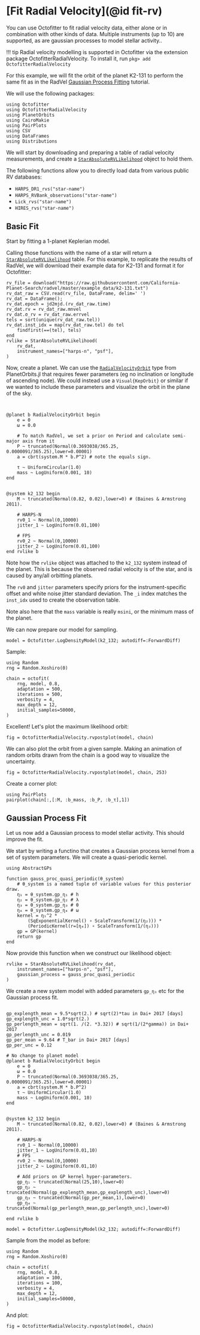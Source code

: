 # [Fit Radial Velocity](@id fit-rv)

You can use Octofitter to fit radial velocity data, either alone or in combination with other kinds of data.
Multiple instruments (up to 10) are supported, as are gaussian processes to model stellar activity..

!!! tip
    Radial velocity modelling is supported in Octofitter via the extension package OctofitterRadialVelocity. To install it, run 
    `pkg> add OctofitterRadialVelocity`

For this example, we will fit the orbit of the planet K2-131 to perform the same fit as in the RadVel [Gaussian Process Fitting](https://radvel.readthedocs.io/en/latest/tutorials/GaussianProcess-tutorial.html) tutorial.


We will use the following packages:
```@example 1
using Octofitter
using OctofitterRadialVelocity
using PlanetOrbits
using CairoMakie
using PairPlots
using CSV
using DataFrames
using Distributions
```

We will start by downloading and preparing a table of radial velocity measurements, and create a [`StarAbsoluteRVLikelihood`](@ref) object to hold them.


The following functions allow you to directly load data from various public RV databases:
* `HARPS_DR1_rvs("star-name")`
* `HARPS_RVBank_observations("star-name")`
* `Lick_rvs("star-name")`
* `HIRES_rvs("star-name")`

## Basic Fit
Start by fitting a 1-planet Keplerian model.

Calling those functions with the name of a star will return a [`StarAbsoluteRVLikelihood`](@ref) table.
For this example, to replicate the results of RadVel, we will download their example data for K2-131 
and format it for Octofitter:
```@example 1
rv_file = download("https://raw.githubusercontent.com/California-Planet-Search/radvel/master/example_data/k2-131.txt")
rv_dat_raw = CSV.read(rv_file, DataFrame, delim=' ')
rv_dat = DataFrame();
rv_dat.epoch = jd2mjd.(rv_dat_raw.time)
rv_dat.rv = rv_dat_raw.mnvel
rv_dat.σ_rv = rv_dat_raw.errvel
tels = sort(unique(rv_dat_raw.tel))
rv_dat.inst_idx = map(rv_dat_raw.tel) do tel
    findfirst(==(tel), tels)
end
rvlike = StarAbsoluteRVLikelihood(
    rv_dat,
    instrument_names=["harps-n", "psf"],
)
```


Now, create a planet. We can use the [`RadialVelocityOrbit`](https://sefffal.github.io/PlanetOrbits.jl/dev/api/#Required-Parameters) type from PlanetOrbits.jl that requires fewer parameters (eg no inclination or longitude of ascending node). We could instead use a `Visual{KepOrbit}` or similar
if we wanted to include these parameters and visualize the orbit in the plane of the sky.


```@example 1


@planet b RadialVelocityOrbit begin
    e = 0
    ω = 0.0

    # To match RadVel, we set a prior on Period and calculate semi-major axis from it
    P ~ truncated(Normal(0.3693038/365.25, 0.0000091/365.25),lower=0.00001)
    a = cbrt(system.M * b.P^2) # note the equals sign. 

    τ ~ UniformCircular(1.0)
    mass ~ LogUniform(0.001, 10)
end


@system k2_132 begin
    M ~ truncated(Normal(0.82, 0.02),lower=0) # (Baines & Armstrong 2011).

    # HARPS-N
    rv0_1 ~ Normal(0,10000)
    jitter_1 ~ LogUniform(0.01,100)

    # FPS
    rv0_2 ~ Normal(0,10000)
    jitter_2 ~ LogUniform(0.01,100)
end rvlike b

```

Note how the `rvlike` object was attached to the `k2_132` system instead of the planet. This is because
the observed radial velocity is of the star, and is caused by any/all orbitting planets.

The `rv0` and `jitter` parameters specify priors for the instrument-specific offset and white noise jitter standard deviation. The `_i` index matches the `inst_idx` used to create the observation table.

Note also here that the `mass` variable is really `msini`, or the minimum mass of the planet.

We can now prepare our model for sampling.
```@example 1
model = Octofitter.LogDensityModel(k2_132; autodiff=:ForwardDiff)
```

Sample:
```@example 1
using Random
rng = Random.Xoshiro(0)

chain = octofit(
    rng, model, 0.8,
    adaptation = 500,
    iterations = 500,
    verbosity = 4,
    max_depth = 12,
    initial_samples=50000,
)
```

Excellent! Let's plot the maximum likelihood orbit:
```@example 1
fig = OctofitterRadialVelocity.rvpostplot(model, chain)
```

We can also plot the orbit from a given sample. Making an animation of random orbits drawn from the chain
is a good way to visualize the uncertainty.
```@example 1
fig = OctofitterRadialVelocity.rvpostplot(model, chain, 253)
```

Create a corner plot:
```@example 1
using PairPlots
pairplot(chain[:,[:M, :b_mass, :b_P, :b_τ],1])
```



## Gaussian Process Fit
Let us now add a Gaussian process to model stellar activity. This should improve the fit.

We start by writing a functino that creates a Gaussian process kernel from a set of system 
parameters. We will create a quasi-periodic kernel.
```@example 1
using AbstractGPs

function gauss_proc_quasi_periodic(θ_system)
    # θ_system is a named tuple of variable values for this posterior draw.
    η₁ = θ_system.gp_η₁ # h
    η₂ = θ_system.gp_η₂ # λ
    η₃ = θ_system.gp_η₃ # θ
    η₄ = θ_system.gp_η₄ # ω
    kernel = η₁^2 *  
        (SqExponentialKernel() ∘ ScaleTransform(1/(η₂))) *
        (PeriodicKernel(r=[η₄]) ∘ ScaleTransform(1/(η₃)))
    gp = GP(kernel)
    return gp
end
```

Now provide this function when we construct our likelihood object:
```@example 1
rvlike = StarAbsoluteRVLikelihood(rv_dat,
    instrument_names=["harps-n", "psf"],
    gaussian_process = gauss_proc_quasi_periodic
)
```

We create a new system model with added parameters `gp_η₁` etc for the Gaussian process fit.

```@example 1

gp_explength_mean = 9.5*sqrt(2.) # sqrt(2)*tau in Dai+ 2017 [days]
gp_explength_unc = 1.0*sqrt(2.)
gp_perlength_mean = sqrt(1. /(2. *3.32)) # sqrt(1/(2*gamma)) in Dai+ 2017
gp_perlength_unc = 0.019
gp_per_mean = 9.64 # T_bar in Dai+ 2017 [days]
gp_per_unc = 0.12

# No change to planet model
@planet b RadialVelocityOrbit begin
    e = 0
    ω = 0.0
    P ~ truncated(Normal(0.3693038/365.25, 0.0000091/365.25),lower=0.00001)
    a = cbrt(system.M * b.P^2)
    τ ~ UniformCircular(1.0)
    mass ~ LogUniform(0.001, 10)
end


@system k2_132 begin
    M ~ truncated(Normal(0.82, 0.02),lower=0) # (Baines & Armstrong 2011).

    # HARPS-N
    rv0_1 ~ Normal(0,10000)
    jitter_1 ~ LogUniform(0.01,10)
    # FPS
    rv0_2 ~ Normal(0,10000)
    jitter_2 ~ LogUniform(0.01,10)

    # Add priors on GP kernel hyper-parameters.
    gp_η₁ ~ truncated(Normal(25,10),lower=0)
    gp_η₂ ~ truncated(Normal(gp_explength_mean,gp_explength_unc),lower=0)
    gp_η₃ ~ truncated(Normal(gp_per_mean,1),lower=0)
    gp_η₄ ~ truncated(Normal(gp_perlength_mean,gp_perlength_unc),lower=0)

end rvlike b

model = Octofitter.LogDensityModel(k2_132; autodiff=:ForwardDiff)
```

Sample from the model as before:
```@example 1
using Random
rng = Random.Xoshiro(0)

chain = octofit(
    rng, model, 0.8,
    adaptation = 100,
    iterations = 100,
    verbosity = 4,
    max_depth = 12,
    initial_samples=50000,
)
```

And plot:
```@example 1
fig = OctofitterRadialVelocity.rvpostplot(model, chain)
```